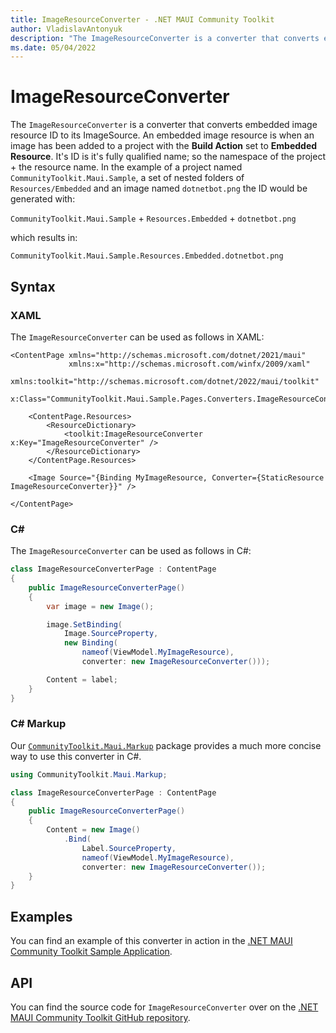 ```yaml
---
title: ImageResourceConverter - .NET MAUI Community Toolkit
author: VladislavAntonyuk
description: "The ImageResourceConverter is a converter that converts embedded image resource ID to its ImageSource."
ms.date: 05/04/2022
---
```


# ImageResourceConverter

The `ImageResourceConverter` is a converter that converts embedded image resource ID to its ImageSource. An embedded image resource is when an image has been added to a project with the **Build Action** set to **Embedded Resource**. It's ID is it's fully qualified name; so the namespace of the project + the resource name. In the example of a project named `CommunityToolkit.Maui.Sample`, a set of nested folders of `Resources/Embedded` and an image named `dotnetbot.png` the ID would be generated with:

`CommunityToolkit.Maui.Sample` + `Resources.Embedded` + `dotnetbot.png`

which results in:

`CommunityToolkit.Maui.Sample.Resources.Embedded.dotnetbot.png`

## Syntax

### XAML

The `ImageResourceConverter` can be used as follows in XAML:

```xaml
<ContentPage xmlns="http://schemas.microsoft.com/dotnet/2021/maui"
             xmlns:x="http://schemas.microsoft.com/winfx/2009/xaml"
             xmlns:toolkit="http://schemas.microsoft.com/dotnet/2022/maui/toolkit"
             x:Class="CommunityToolkit.Maui.Sample.Pages.Converters.ImageResourceConverterPage">

    <ContentPage.Resources>
        <ResourceDictionary>
            <toolkit:ImageResourceConverter x:Key="ImageResourceConverter" />
        </ResourceDictionary>
    </ContentPage.Resources>

    <Image Source="{Binding MyImageResource, Converter={StaticResource ImageResourceConverter}}" />

</ContentPage>
```

### C#

The `ImageResourceConverter` can be used as follows in C#:

```csharp
class ImageResourceConverterPage : ContentPage
{
    public ImageResourceConverterPage()
    {
        var image = new Image();

        image.SetBinding(
            Image.SourceProperty, 
            new Binding(
                nameof(ViewModel.MyImageResource), 
                converter: new ImageResourceConverter())); 

        Content = label;        
    }
}
```

### C# Markup

Our [`CommunityToolkit.Maui.Markup`](../markup/markup.md) package provides a much more concise way to use this converter in C#.

```csharp
using CommunityToolkit.Maui.Markup;

class ImageResourceConverterPage : ContentPage
{
    public ImageResourceConverterPage()
    {
        Content = new Image()
            .Bind(
                Label.SourceProperty, 
                nameof(ViewModel.MyImageResource), 
                converter: new ImageResourceConverter()); 
    }
}
```

## Examples

You can find an example of this converter in action in the [.NET MAUI Community Toolkit Sample Application](https://github.com/CommunityToolkit/Maui/blob/main/samples/CommunityToolkit.Maui.Sample/Pages/Converters/ImageResourceConverterPage.xaml).

## API

You can find the source code for `ImageResourceConverter` over on the [.NET MAUI Community Toolkit GitHub repository](https://github.com/CommunityToolkit/Maui/blob/main/src/CommunityToolkit.Maui/Converters/ImageResourceConverter.shared.cs).
